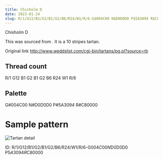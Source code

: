 ```yaml
---
title: Chisholm D
date: 2023-01-24
slug: R/1/G12/B1/G2/B1/G2/B6/R24/W1/R/6-G$004C00 N$D0D0D0 P$5A3094 R$C80000
---
```

Chisholm D

This was sourced from <no value>.  It is a 10 stripes tartan.

Original link http://www.weddslist.com/cgi-bin/tartans/pg.pl?source=rb

## Thread count
R/1 G12 B1 G2 B1 G2 B6 R24 W1 R/6

## Palette
G#004C00 N#D0D0D0 P#5A3094 R#C80000

# Sample pattern

![Tartan detail](tartan.png "R/1 G12 B1 G2 B1 G2 B6 R24 W1 R/6 tartan")

ID: R/1/G12/B1/G2/B1/G2/B6/R24/W1/R/6-G$004C00 N$D0D0D0 P$5A3094 R$C80000